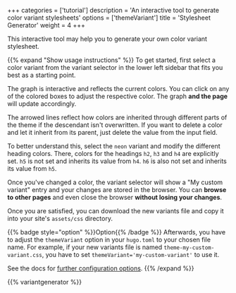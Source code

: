 +++
categories = ['tutorial']
description = 'An interactive tool to generate color variant stylesheets'
options = ['themeVariant']
title = 'Stylesheet Generator'
weight = 4
+++

This interactive tool may help you to generate your own color variant stylesheet.

{{% expand "Show usage instructions" %}}
To get started, first select a color variant from the variant selector in the lower left sidebar that fits you best as a starting point.

The graph is interactive and reflects the current colors. You can click on any of the colored boxes to adjust the respective color. The graph **and the page** will update accordingly.

The arrowed lines reflect how colors are inherited through different parts of the theme if the descendant isn't overwritten. If you want to delete a color and let it inherit from its parent, just delete the value from the input field.

To better understand this, select the `neon` variant and modify the different heading colors. There, colors for the headings `h2`, `h3` and `h4` are explicitly set. `h5` is not set and inherits its value from `h4`. `h6` is also not set and inherits its value from `h5`.

Once you've changed a color, the variant selector will show a "My custom variant" entry and your changes are stored in the browser. You can **browse to other pages** and even close the browser **without losing your changes**.

Once you are satisfied, you can download the new variants file and copy it into your site's `assets/css` directory.

{{% badge style="option" %}}Option{{% /badge %}} Afterwards, you have to adjust the `themeVariant` option in your `hugo.toml` to your chosen file name. For example, if your new variants file is named `theme-my-custom-variant.css`, you have to set `themeVariant='my-custom-variant'` to use it.

See the docs for [further configuration options](configuration/branding/colors).
{{% /expand %}}

{{% variantgenerator %}}
